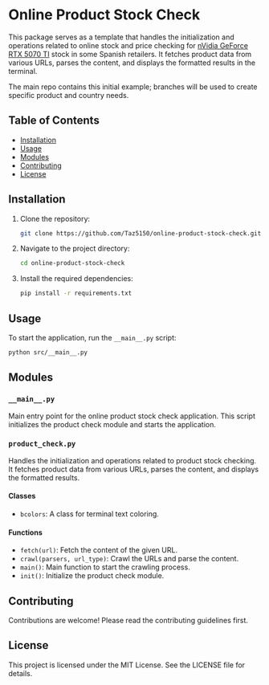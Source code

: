 # Online Product Stock Check

This package serves as a template that handles the initialization and operations related to online stock and price checking for <ins>nVidia GeForce RTX 5070 TI</ins> stock in some Spanish retailers. It fetches product data from various URLs, parses the content, and displays the formatted results in the terminal.

The main repo contains this initial example; branches will be used to create specific product and country needs.


## Table of Contents

- [Installation](#installation)
- [Usage](#usage)
- [Modules](#modules)
- [Contributing](#contributing)
- [License](#license)

## Installation

1. Clone the repository:
    ```sh
    git clone https://github.com/Taz5150/online-product-stock-check.git
    ```
2. Navigate to the project directory:
    ```sh
    cd online-product-stock-check
    ```
3. Install the required dependencies:
    ```sh
    pip install -r requirements.txt
    ```

## Usage

To start the application, run the `__main__.py` script:

```sh
python src/__main__.py
```

## Modules

### `__main__.py`

Main entry point for the online product stock check application. This script initializes the product check module and starts the application.

### `product_check.py`

Handles the initialization and operations related to product stock checking. It fetches product data from various URLs, parses the content, and displays the formatted results.

#### Classes

- `bcolors`: A class for terminal text coloring.

#### Functions

- `fetch(url)`: Fetch the content of the given URL.
- `crawl(parsers, url_type)`: Crawl the URLs and parse the content.
- `main()`: Main function to start the crawling process.
- `init()`: Initialize the product check module.

## Contributing

Contributions are welcome! Please read the contributing guidelines first.

## License

This project is licensed under the MIT License. See the LICENSE file for details.